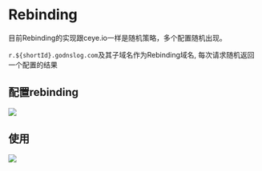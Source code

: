 # Rebinding

目前Rebinding的实现跟ceye.io一样是随机策略，多个配置随机出现。

`r.${shortId}.godnslog.com`及其子域名作为Rebinding域名, 每次请求随机返回一个配置的结果

## 配置rebinding
![](https://s1.ax1x.com/2020/08/31/dOO6fO.png)

## 使用

![](https://s1.ax1x.com/2020/08/31/dOOgpD.png)
